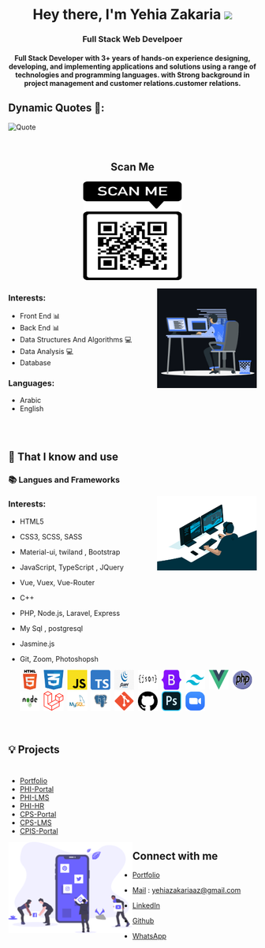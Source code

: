 <h1 align="center">Hey there, I'm Yehia Zakaria <img src="https://raw.githubusercontent.com/MartinHeinz/MartinHeinz/master/wave.gif" width="30px"></h1>

<h3 align="center">Full Stack Web Develpoer </h3>
<h4 align="center"> Full Stack Developer with 3+ years of hands-on experience designing, developing, and implementing applications and solutions  using a range of technologies and programming languages. with Strong background in project management and customer relations.customer relations. </h3>


## Dynamic Quotes 📜:

![Quote](https://github-readme-quotes.herokuapp.com/quote?font=Gabrielle)

<br>

<div align="center">

## **Scan Me**

<a href="https://yehiazzz.com/"><img src="Images/QR_portfolio.png" width="200" height="200" alt="WebsiteQR"></a>

</div>

<img width="40%" align="right" alt="Github Header" src="Images/coding_2.gif" />

<h3 align="left">Interests:</h3>

- Front End 📊
- Back End 📊
- Data Structures And Algorithms 💻
- Data Analysis 💻
- Database

<h3 align="left">Languages:</h3>

- Arabic
- English 

<br><br>

## 🧠 That I know and use

### 📚 **Langues and Frameworks**<br>

<img width="40%" align="right" alt="Github Header" src="Images/coding_3.gif" />

<h3 align="left">Interests:</h3>

- HTML5
- CSS3, SCSS, SASS
- Material-ui, twiland , Bootstrap
- JavaScript, TypeScript , JQuery
- Vue, Vuex, Vue-Router
- C++
- PHP, Node.js, Laravel, Express
- My Sql , postgresql
- Jasmine.js
- Git, Zoom, Photoshopsh
    <div>
     <img src="Images/prog/HTML5.png" title="HTML5" alt="HTML" width="40" height="40"/>&nbsp;
     <img src="Images/prog/css-3-.png" title="css" alt="css" width="40" height="40"/>&nbsp;
     <img src="Images/prog/js.png" title="js" alt="js" width="40" height="40"/>&nbsp;
     <img src="Images/prog/ts.png" title="ts" alt="ts" width="40" height="40"/>&nbsp;
     <img src="Images/prog/jquery-.jpg" title="jquery" alt="jquery" width="40" height="40"/>&nbsp;
     <img src="Images/prog/json.png" title="json" alt="json" width="40" height="40"/>&nbsp;
     <img src="Images/prog/bootstrap.jpg" title="bootstrap" alt="bootstrap" width="40" height="40"/>&nbsp;
     <img src="Images/prog/Tailwind.svg.png" title="Tailwind" alt="Tailwind" width="40" height="40"/>&nbsp;
     <img src="Images/prog/Vue_2.svg.png" title="Vue_2" alt="Vue_2" width="40" height="40"/>&nbsp;
     <img src="Images/prog/PHP.png" title="PHP" alt="PHP" width="40" height="40"/>&nbsp;
     <img src="Images/prog/nodejs.png" title="nodejs" alt="nodejs" width="40" height="40"/>&nbsp;
     <img src="Images/prog/Laravel.png" title="Laravel" alt="Laravel" width="40" height="40"/>&nbsp;
     <img src="Images/prog/MySQL.png" title="MySQL" alt="MySQL" width="40" height="40"/>&nbsp;
     <img src="Images/prog/postgresql.png" title="postgresql" alt="postgresql" width="40" height="40"/>&nbsp;
     <img src="Images/prog/Git_icon.svg.png" title="Git_icon" alt="Git_icon" width="40" height="40"/>&nbsp;
     <img src="Images/prog/github.png" title="github" alt="github" width="40" height="40"/>&nbsp;
     <img src="Images/prog/Photoshop.png" title="Photoshop" alt="Photoshop" width="40" height="40"/>&nbsp;
     <img src="Images/prog/Zoom.png" title="Zoom" alt="Zoom" width="40" height="40"/>&nbsp;

    </div>
    <br><br>

## 💡 Projects<br><br> 

- [Portfolio](https://yehiazzz.com/)
- [PHI-Portal](https://phi.edu.eg/)
- [PHI-LMS](https://www.elearning.phi.edu.eg/)
- [PHI-HR](https://hr.phi.edu.eg/)
- [CPS-Portal](https://www.cps-education.com/)
- [CPS-LMS](http://elearning.cps-education.com/)
- [CPIS-Portal](http://cpischools.com/)

<img src ="Images/social_dashboard.svg" align = "left" width = 50%>
<div>
<h2  > Connect with me</h2>

- [Portfolio](https://yehiazzz.com/)
- [Mail](yehiazakariaaz@gmail.com) : yehiazakariaaz@gmail.com
- [LinkedIn](https://www.linkedin.com/in/yehia-zakaria/)
- [Github](https://github.com/yehiazzz/)
- [WhatsApp](https://api.whatsapp.com/send/?phone=201272184866&text&app_absent=0)

  <br><br>
